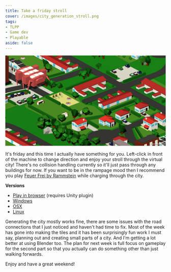 ```yaml
---
title: Take a friday stroll
cover: /images/city_generation_stroll.png
tags:
- TLPP
- Game dev
- Playable
aside: false
---
```


[![image](/images/city_generation_stroll.png)](/images/city_generation_stroll.png)

It's friday and this time I actually have something for you. Left-click in front of the machine to change direction and enjoy your stroll through the virtual city! There's no collision handling currently so it'll just pass through any buildings for now. If you want to be in the rampage mood then I recommend you play [Feuer Frei by Rammstein](https://www.youtube.com/watch?v=jVYolF1gLIY) while charging through the city.

**Versions**

* [Play in browser](https://dl.dropboxusercontent.com/u/107494599/TheLittlePowerPlant/TheLittlePowerPlant_r2/TheLittlePowerPlant_r2.html) (requires Unity plugin)
* [Windows](https://dl.dropboxusercontent.com/u/107494599/TheLittlePowerPlant/TheLittlePowerPlant_win_r2.zip)
* [OSX](https://dl.dropboxusercontent.com/u/107494599/TheLittlePowerPlant/TheLittlePowerPlant_osx_r2.zip)
* [Linux](https://dl.dropboxusercontent.com/u/107494599/TheLittlePowerPlant/TheLittlePowerPlant_linux_r2.zip)

Generating the city mostly works fine, there are some issues with the road connections that I just noticed and haven't had time to fix. Most of the week has gone into making the tiles and it has been surprisingly fun work I must say, planning out and creating small parts of a city. And I'm getting a lot better at using Blender too. The plan for next week is full focus on gameplay for the second part so that you actually can do something other than just walking forwards.

Enjoy and have a great weekend!